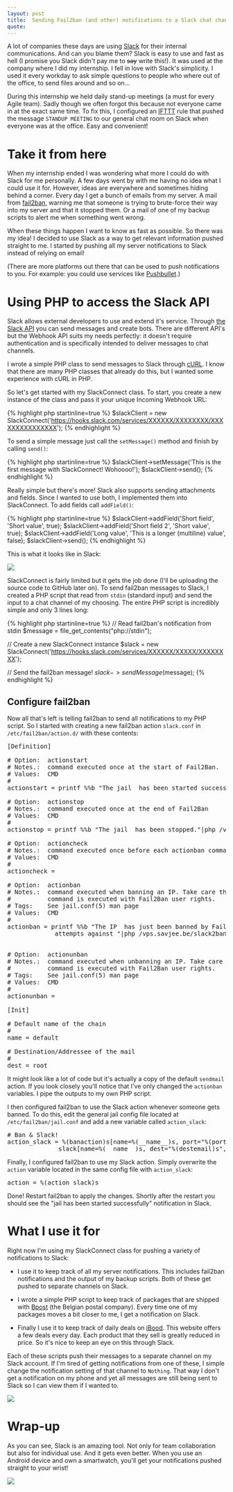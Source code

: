 ```yaml
---
layout: post
title:  Sending Fail2ban (and other) notifications to a Slack chat channel
quote: 
---
```


A lot of companies these days are using [Slack](https://slack.com/) for their internal communications. And can you blame them? Slack is easy to use and fast as hell (I promise you Slack didn't pay me to <del>say</del> write this!). It was used at the company where I did my internship. I fell in love with Slack's simplicity. I used it every workday to ask simple questions to people who where out of the office, to send files around and so on...

During this internship we held daily stand-up meetings (a must for every Agile team). Sadly though we often forgot this because not everyone came in at the exact same time. To fix this, I configured an [IFTTT](https://ifttt.com/) rule that pushed the message ``STANDUP MEETING`` to our general chat room on Slack when everyone was at the office. Easy and convenient!

<!--more-->

# Take it from here
When my internship ended I was wondering what more I could do with Slack for me personally. A few days went by with me having no idea what I could use it for. However, ideas are everywhere and sometimes hiding behind a corner. Every day I get a bunch of emails from my server. A  mail from [fail2ban](http://www.fail2ban.org/), warning me that someone is trying to brute-force their way into my server and that it stopped them. Or a mail of one of my backup scripts to alert me when something went wrong.

When these things happen I want to know as fast as possible. So there was my idea! I decided to use Slack as a way to get relevant information pushed straight to me. I started by pushing all my server notifications to Slack instead of relying on email!

(There are more platforms out there that can be used to push notifications to you. For example: you could use services like [Pushbullet](https://docs.pushbullet.com/).)

# Using PHP to access the Slack API
Slack allows external developers to use and extend it's service. Through [the Slack API](https://api.slack.com/) you can send messages and create bots. There are different API's but the Webhook API suits my needs perfectly: it doesn't require authentication and is specifically intended to deliver messages to chat channels.

I wrote a simple PHP class to send messages to Slack through [cURL](http://php.net/manual/en/book.curl.php). I know that there are many PHP classes that already do this, but I wanted some experience with cURL in PHP.

So let's get started with my SlackConnect class. To start, you create a new instance of the class and pass it your unique Incoming Webhook URL:

{% highlight php startinline=true %}
$slackClient = new SlackConnect('https://hooks.slack.com/services/XXXXXX/XXXXXXXX/XXXXXXXXXXXXXXX');
{% endhighlight %}

To send a simple message just call the ``setMessage()`` method and finish by calling ``send()``:

{% highlight php startinline=true %}
$slackClient->setMessage('This is the first message with SlackConnect! Wohoooo!');
$slackClient->send();
{% endhighlight %}

Really simple but there's more! Slack also supports sending attachments and fields. Since I wanted to use both, I implemented them into SlackConnect. To add fields call ``addField()``:

{% highlight php startinline=true %}
$slackClient->addField('Short field', 'Short value', true);
$slackClient->addField('Short field 2', 'Short value', true);
$slackClient->addField('Long value', 'This is a longer (multiline) value', false);
$slackClient->send();
{% endhighlight %}

This is what it looks like in Slack:

![](/uploads/fail2ban-slack-notifications/slack-preview.png)

SlackConnect is fairly limited but it gets the job done (I'll be uploading the source code to GitHub later on). To send fail2ban messages to Slack, I created a PHP script that read from ``stdin`` (standard input) and send the input to a chat channel of my choosing. The entire PHP script is incredibly simple and only 3 lines long:

{% highlight php startinline=true %}
// Read fail2ban's notification from stdin
$message = file_get_contents("php://stdin");

// Create a new SlackConnect instance
$slack = new SlackConnect('https://hooks.slack.com/services/XXXXXX/XXXXX/XXXXXXXX');

// Send the fail2ban message!
$slack->sendMessage($message);
{% endhighlight %}

## Configure fail2ban
Now all that's left is telling fail2ban to send all notifications to my PHP script. So I started with creating a new fail2ban action ``slack.conf`` in ``/etc/fail2ban/action.d/`` with these contents:

<pre>
[Definition]

# Option:  actionstart
# Notes.:  command executed once at the start of Fail2Ban.
# Values:  CMD
#
actionstart = printf %%b "The jail <name> has been started successfully."|php /vps.savjee.be/slack2ban/send.php

# Option:  actionstop
# Notes.:  command executed once at the end of Fail2Ban
# Values:  CMD
#
actionstop = printf %%b "The jail <name> has been stopped."|php /vps.savjee.be/slack2ban/send.php

# Option:  actioncheck
# Notes.:  command executed once before each actionban command
# Values:  CMD
#
actioncheck =

# Option:  actionban
# Notes.:  command executed when banning an IP. Take care that the
#          command is executed with Fail2Ban user rights.
# Tags:    See jail.conf(5) man page
# Values:  CMD
#
actionban = printf %%b "The IP <ip> has just been banned by Fail2Ban after
            <failures> attempts against <name>"|php /vps.savjee.be/slack2ban/send.php


# Option:  actionunban
# Notes.:  command executed when unbanning an IP. Take care that the
#          command is executed with Fail2Ban user rights.
# Tags:    See jail.conf(5) man page
# Values:  CMD
#
actionunban =

[Init]

# Default name of the chain
#
name = default

# Destination/Addressee of the mail
#
dest = root
</pre>

It might look like a lot of code but it's actually a copy of the default ``sendmail`` action. If you look closely you'll notice that I've only changed the ``actionban`` variables. I pipe the outputs to my own PHP script.

I then configured fail2ban to use the Slack action whenever
someone gets banned. To do this, edit the general jail config file located at ``/etc/fail2ban/jail.conf`` and add a new variable called ``action_slack``:

<pre>
# Ban & Slack!
action_slack = %(banaction)s[name=%(__name__)s, port="%(port)s", protocol="%(protocol)s", chain="%(chain)s"]
              slack[name=%(__name__)s, dest="%(destemail)s", protocol="%(protocol)s", chain="%(chain)s", sendername="%(sendername)s"]
</pre>

Finally, I configured fail2ban to use my Slack action. Simply overwrite the ``action`` variable located in the same config file with ``action_slack``:

<pre>
action = %(action_slack)s
</pre>

Done! Restart fail2ban to apply the changes. Shortly after the restart you should see the "jail has been started successfully" notification in Slack.

# What I use it for
Right now I'm using my SlackConnect class for pushing a variety of notifications to Slack:

  * I use it to keep track of all my server notifications. This includes fail2ban notifications and the output of my backup scripts. Both of these get pushed to separate channels on Slack.

  * I wrote a simple PHP script to keep track of packages that are shipped with [Bpost](https://www.bpost.be/) (the Belgian postal company). Every time one of my packages moves a bit closer to me, I get a notification on Slack.

  * Finally I use it to keep track of daily deals on [iBood](http://www.ibood.com). This website offers a few deals every day. Each product that they sell is greatly reduced in price. So it's nice to keep an eye on this through Slack.

Each of these scripts push their messages to a separate channel on my Slack account. If I'm tired of getting notifications from one of these, I simple change the notification setting of that channel to ``Nothing``. That way I don't get a notification on my phone and yet all messages are still being sent to Slack so I can view them if I wanted to.

![](/uploads/fail2ban-slack-notifications/slack-notifications-settings.png)

# Wrap-up
As you can see, Slack is an amazing tool. Not only for team collaboration but also for individual use. And it gets even better. When you use an Android device and own a smartwatch, you'll get your notifications pushed straight to your wrist!

![](/uploads/fail2ban-slack-notifications/slack-android-wear.png)
